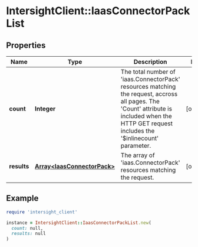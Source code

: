 # IntersightClient::IaasConnectorPackList

## Properties

| Name | Type | Description | Notes |
| ---- | ---- | ----------- | ----- |
| **count** | **Integer** | The total number of &#39;iaas.ConnectorPack&#39; resources matching the request, accross all pages. The &#39;Count&#39; attribute is included when the HTTP GET request includes the &#39;$inlinecount&#39; parameter. | [optional] |
| **results** | [**Array&lt;IaasConnectorPack&gt;**](IaasConnectorPack.md) | The array of &#39;iaas.ConnectorPack&#39; resources matching the request. | [optional] |

## Example

```ruby
require 'intersight_client'

instance = IntersightClient::IaasConnectorPackList.new(
  count: null,
  results: null
)
```

